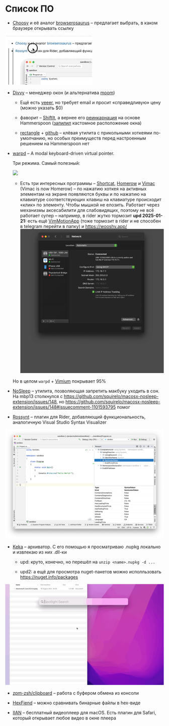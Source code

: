# Список ПО

- [Choosy](https://choosy.app/) и её аналог [browserosaurus](https://github.com/will-stone/browserosaurus) – предлагает выбрать, в каком браузере открывать ссылку

![](figs/0011/choosy.gif)

- [Divvy](https://mizage.com/divvy/) – менеджер окон (и альтернатива [moom](https://manytricks.com/moom/))

  - Ещё есть [veeer](https://veeer.io/), но требует email и просит «справедливую» цену (можно указать $0)

  - фаворит – [ShiftIt](https://github.com/fikovnik/ShiftIt), а вернее его [реинкарнация](https://github.com/fikovnik/ShiftIt/wiki/The-Hammerspoon-Alternative) на основе Hammerspoon ([запилил](https://github.com/askazakov/hammerspoon-shiftit/commit/f47a772691f2df9c0195f42c73e558687edb7475) кастомное расположение окна)

  - [rectangle](https://rectangleapp.com/) + [github](https://github.com/rxhanson/Rectangle) – клёвая утилита с прикольными хоткеями по-умолчанию, но особых преимуществ перед настроенным решением на Hammerspoon нет

- [warpd](https://github.com/rvaiya/warpd) – A modal keyboard-driven virtual pointer.

  Три режима. Самый полезный:

  ![](figs/0011/warpd-hints.gif)

  - Есть три интересных программы – [Shortcat](https://shortcat.app/),
[Homerow](https://www.homerow.app/) и [Vimac](https://vimacapp.com/) (Vimac is now Homerow) – по нажатию
хоткея на активных элементам на экране появляются буквы и по нажатию на 
клавиатуре соответствующих клавиш на клавиатуре происходит «клик» по 
элементу.
Чтобы мышкой не елозить.
Работает через механизмы аксесабилити для слабовидящих,
поэтому не всё работает супер – например, в rider жутко тормозит **upd 2025-01-21:** есть ещё [VimMotionApp](https://github.com/dwarvesf/VimMotionApp) (тоже тормозит в rider и не способен в telegram перейти в папку) и https://wooshy.app/  
![](figs/0011/shortcat.gif)

  Но в целом `warpd` + [Vimium](https://ru.wikipedia.org/wiki/Vimium) покрывает 95%

- [NoSleep](https://github.com/integralpro/nosleep) – утилита, позволяющая запретить макбуку уходить в сон. На mbp13 столкнулся с https://github.com/squirelo/macosx-nosleep-extension/issues/148, но https://github.com/squirelo/macosx-nosleep-extension/issues/148#issuecomment-1101593795 помог

- [Rossynt](https://plugins.jetbrains.com/plugin/16902-rossynt) – плагин для Rider, добавляющий функциональность, аналогичную Visual Studio Syntax Visualizer

![](figs/0011/rossynt.png)

- [Keka](https://www.keka.io/en/) – архиватор. С его помощью я просматриваю .nupkg локально и извлекаю из них .dll-ки

  - upd: круто, конечно, но перешёл на `unzip <name>.nupkg -d ...`

  - upd2: а ещё для просмотра nuget-пакетов можно исполльзовать https://nuget.info/packages

![](figs/0011/screencast%202022-03-29%2019-16-32.gif)

- [zpm-zsh/clipboard](https://github.com/zpm-zsh/clipboard) – работа с буфером обмена из консоли

- [HexFiend](https://github.com/HexFiend/HexFiend) – можно сравнивать бинарные файлы в hex-виде

- [IIAN](https://iina.io) – бесплатный видеоплеер для macOS. Есть плагин для Safari, который открывает любое видео в окне плеера
